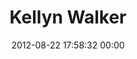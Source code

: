 ---
title: "Kellyn Walker"
date: 2012-08-22 17:58:32 00:00
permalink: /kk
twitter: "kkrw"
likes: [872,606,1216,1295,1047,1437,682,1515,1673,640,1744,1741,1743,1565,1841,2280,1872,1897,1906,1907,2281,430,1402,2331,2377,1991,2028,2069,2284]
id: 1306
gravatar: "http://www.gravatar.com/avatar/cdfb3ef9dc082388483f020ceae57f25"
---
